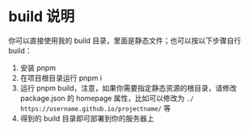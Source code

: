 # build 说明

你可以直接使用我的 build 目录，里面是静态文件；也可以按以下步骤自行 build：

1. 安装 pnpm
2. 在项目根目录运行 pnpm i
3. 运行 pnpm build，注意，如果你需要指定静态资源的根目录，请修改 package.json 的 homepage 属性，比如可以修改为 `./` `https://username.github.io/projectname/` 等
4. 得到的 build 目录即可部署到你的服务器上